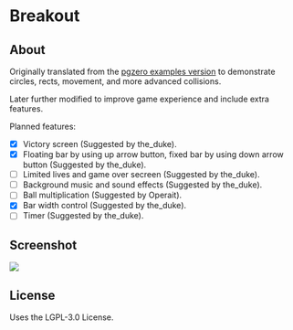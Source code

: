 # Breakout

## About
Originally translated from the [pgzero examples version](https://github.com/lordmauve/pgzero/blob/master/examples/basic/breakout.py) to demonstrate circles, rects, movement, and more advanced collisions.

Later further modified to improve game experience and include extra features.

Planned features:
- [x] Victory screen (Suggested by the_duke).
- [x] Floating bar by using up arrow button, fixed bar by using down arrow button (Suggested by the_duke).
- [ ] Limited lives and game over secreen (Suggested by the_duke).
- [ ] Background music and sound effects (Suggested by the_duke).
- [ ] Ball multiplication (Suggested by Operait).
- [x] Bar width control (Suggested by the_duke).
- [ ] Timer (Suggested by the_duke).

## Screenshot
![](breakout_screenshot.png)

## License
Uses the LGPL-3.0 License.
